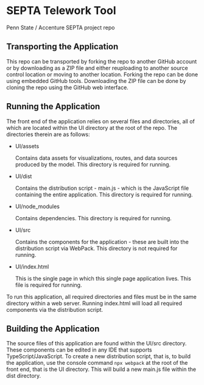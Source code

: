 # SEPTA Telework Tool
Penn State / Accenture SEPTA project repo

## Transporting the Application
This repo can be transported by forking the repo to another GitHub account or by downloading as a ZIP file and either reuploading to another source control location or moving to another location. Forking the repo can be done using embedded GitHub tools. Downloading the ZIP file can be done by cloning the repo using the GitHub web interface.

## Running the Application
The front end of the application relies on several files and directories, all of which are located within the UI directory at the root of the repo. The directories therein are as follows:

* UI/assets
  
  Contains data assets for visualizations, routes, and data sources produced by the model. This directory is required for running.

* UI/dist
  
  Contains the distribution script - main.js - which is the JavaScript file containing the entire application. This directory is required for running.
  
* UI/node_modules
  
  Contains dependencies. This directory is required for running.
  
* UI/src
  
  Contains the components for the application - these are built into the distribution script via WebPack. This directory is not required for running.
  
* UI/index.html

  This is the single page in which this single page application lives. This file is required for running.
  
To run this application, all required directories and files must be in the same directory within a web server. Running index.html will load all required components via the distribution script.

## Building the Application
The source files of this application are found within the UI/src directory. These components can be edited in any IDE that supports TypeScript/JavaScript. To create a new distribution script, that is, to build the application, use the console command `npx webpack` at the root of the front end, that is the UI directory. This will build a new main.js file within the dist directory.
